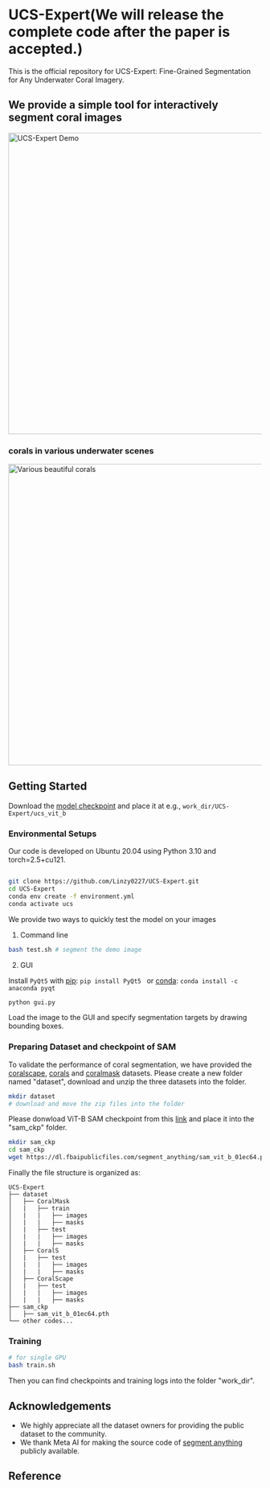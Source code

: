 # UCS-Expert(We will release the complete code after the paper is accepted.)
This is the official repository for UCS-Expert: Fine-Grained Segmentation for Any Underwater Coral Imagery.

## We provide a simple tool for interactively segment coral images
<img src="sample/ucs.gif" alt="UCS-Expert Demo" width="600">

### corals in various underwater scenes
<img src="sample/fig1.png" alt="Various beautiful corals" width="600">

## Getting Started

Download the [model checkpoint](https://drive.google.com/xxx) and place it at e.g., `work_dir/UCS-Expert/ucs_vit_b`

### Environmental Setups
Our code is developed on Ubuntu 20.04 using Python 3.10 and torch=2.5+cu121.

```bash

git clone https://github.com/Linzy0227/UCS-Expert.git
cd UCS-Expert
conda env create -f environment.yml
conda activate ucs
```

We provide two ways to quickly test the model on your images

1. Command line

```bash
bash test.sh # segment the demo image
```

2. GUI

Install `PyQt5` with [pip](https://pypi.org/project/PyQt5/): `pip install PyQt5 ` or [conda](https://anaconda.org/anaconda/pyqt): `conda install -c anaconda pyqt`

```bash
python gui.py
```

Load the image to the GUI and specify segmentation targets by drawing bounding boxes.


### Preparing Dataset and checkpoint of SAM
To validate the performance of coral segmentation, we have provided the [coralscape](https://huggingface.co/datasets/EPFL-ECEO/coralscapes), [corals](https://github.com/YcShentu/CoralSegmentation) and [coralmask](https://docs.google.com/forms/d/e/1FAIpQLSc8qHFBwhsJS_46hqS42NHN-3OqD5GSwvv4Sb36njdrb3LI7g/viewform) datasets. 
Please create a new folder named "dataset", download and unzip the three datasets into the folder.

```bash
mkdir dataset
# download and move the zip files into the folder
```
Please donwload ViT-B SAM checkpoint from this [link](https://dl.fbaipublicfiles.com/segment_anything/sam_vit_b_01ec64.pth) and place it into the "sam_ckp" folder.
```bash
mkdir sam_ckp
cd sam_ckp
wget https://dl.fbaipublicfiles.com/segment_anything/sam_vit_b_01ec64.pth
```
Finally the file structure is organized as:
```
UCS-Expert
├── dataset
│   ├── CoralMask
│   |   ├── train
│   |   |   ├── images
│   |   |   ├── masks
│   |   ├── test
│   |   |   ├── images
│   |   |   ├── masks
│   ├── CoralS
│   |   ├── test
│   |   |   ├── images
│   |   |   ├── masks
│   ├── CoralScape
│   |   ├── test
│   |   |   ├── images
│   |   |   ├── masks
├── sam_ckp
│   ├── sam_vit_b_01ec64.pth
└── other codes...
```

### Training

```bash
# for single GPU
bash train.sh
```
Then you can find checkpoints and training logs into the folder "work_dir".


## Acknowledgements
- We highly appreciate all the dataset owners for providing the public dataset to the community.
- We thank Meta AI for making the source code of [segment anything](https://github.com/facebookresearch/segment-anything) publicly available.


## Reference

```

```
